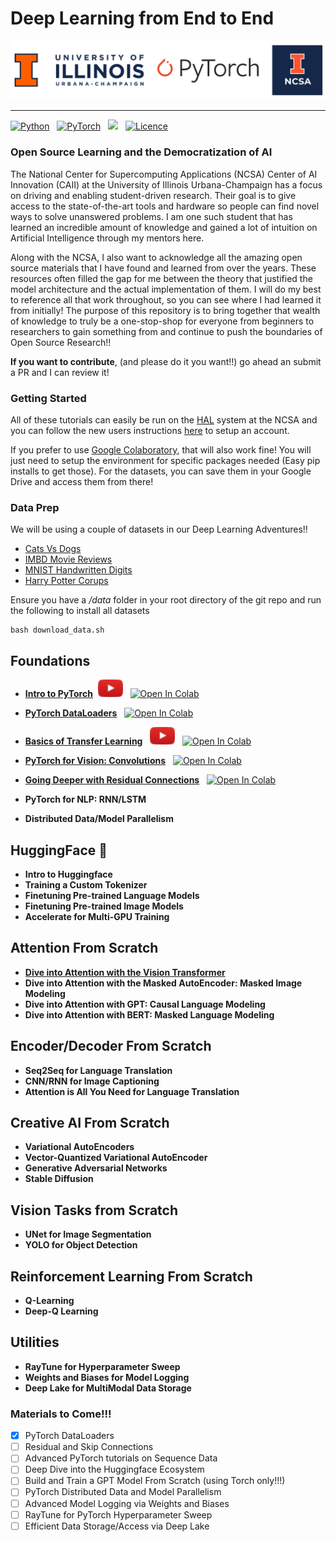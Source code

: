 # Deep Learning from End to End

![banner](src/visuals/banner.png)

---
[![Python](https://img.shields.io/badge/python-3670A0?style=for-the-badge&logo=python&logoColor=ffdd54)](https://www.python.org/) &nbsp; 
[![PyTorch](https://img.shields.io/badge/PyTorch-%23EE4C2C.svg?style=for-the-badge&logo=PyTorch&logoColor=white)](https://pytorch.org/) &nbsp; 
[![](https://img.shields.io/badge/contributors-welcome-informational?style=for-the-badge)](https://github.com/priyammaz/HAL-DL-From-Scratch/graphs/contributors) &nbsp;
[![Licence](https://img.shields.io/github/license/Ileriayo/markdown-badges?style=for-the-badge)](./LICENSE)

### Open Source Learning and the Democratization of AI

The National Center for Supercomputing Applications (NCSA) Center of AI Innovation (CAII) at the University of Illinois
Urbana-Champaign has a focus on driving and enabling student-driven research. Their goal is to give access to the state-of-the-art
tools and hardware so people can find novel ways to solve unanswered problems. I am one such student that has learned an incredible amount 
of knowledge and gained a lot of intuition on Artificial Intelligence through my mentors here. 

Along with the NCSA, I also want to acknowledge all the amazing open source materials that I have found and learned 
from over the years. These resources often filled the gap for me between the theory that justified the model architecture and the actual implementation of them.
I will do my best to reference all that work throughout, so you can see where I had learned it from initially!
The purpose of this repository is to bring together that wealth of knowledge to truly be a one-stop-shop for everyone from beginners
to researchers to gain something from and continue to push the boundaries of Open Source Research!!

**If you want to contribute**, (and please do it you want!!) go ahead an submit a PR and I can review it!
### Getting Started
All of these tutorials can easily be run on the [HAL](https://wiki.ncsa.illinois.edu/display/ISL20/HAL+cluster)
system at the NCSA and you can follow the new users instructions [here](https://wiki.ncsa.illinois.edu/display/ISL20/New+User+Guide+for+HAL+System)
to setup an account. 

If you prefer to use [Google Colaboratory](https://colab.research.google.com/), that will also work fine! You will
just need to setup the environment for specific packages needed (Easy pip installs to get those). For the datasets, you 
can save them in your Google Drive and access them from there!


### Data Prep ###
We will be using a couple of datasets in our Deep Learning Adventures!!
- [Cats Vs Dogs](https://www.microsoft.com/en-us/download/details.aspx?id=54765)
- [IMBD Movie Reviews](https://ai.stanford.edu/~amaas/data/sentiment/)
- [MNIST Handwritten Digits](https://pytorch.org/vision/stable/datasets.html)
- [Harry Potter Corups](https://github.com/formcept/whiteboard/tree/master/nbviewer/notebooks/data/harrypotter)

Ensure you have a */data* folder in your root directory of the git repo and run the following to install all datasets
```
bash download_data.sh 
```

## Foundations
- [**Intro to PyTorch**](Intro%20to%20PyTorch) &nbsp;[![button](src/visuals/play_button_small.png)](https://www.youtube.com/watch?v=QzJql9AOGt4)  &nbsp; [![Open In Colab](https://colab.research.google.com/assets/colab-badge.svg)](https://colab.research.google.com/drive/1YQanR0ME7ThsU9YwLzXhGvYGOdH2ErSa?usp=sharing)


- [**PyTorch DataLoaders**](PyTorch%20DataLoaders) &nbsp; [![Open In Colab](https://colab.research.google.com/assets/colab-badge.svg)](https://colab.research.google.com/drive/1nurV-kJmoPYlXP-qNAGGLsFXuS3lpNil?usp=sharing)


- [**Basics of Transfer Learning**](Basics%20of%20Transfer%20Learning) &nbsp; [![button](src/visuals/play_button_small.png)](https://www.youtube.com/watch?v=QzJql9AOGt4) &nbsp; [![Open In Colab](https://colab.research.google.com/assets/colab-badge.svg)](https://colab.research.google.com/drive/1KYCINwxq-y8QOMCRylsxDaP9RCUHz-bV?usp=sharing)


- [**PyTorch for Vision: Convolutions**](PyTorch%20for%20Computer%20Vision) &nbsp; [![Open In Colab](https://colab.research.google.com/assets/colab-badge.svg)](https://colab.research.google.com/drive/1BE-y1876znMeijFu4AX4qcZdt-fs8o7a?usp=sharing)


- [**Going Deeper with Residual Connections**](Going%20Deeper%20with%20Residuals) &nbsp; [![Open In Colab](https://colab.research.google.com/assets/colab-badge.svg)](https://colab.research.google.com/drive/1OPnOApHCcZFFWkw-zfhNvfyQeswQxgea?usp=sharing)


- **PyTorch for NLP: RNN/LSTM**


- **Distributed Data/Model Parallelism**

## HuggingFace 🤗
- **Intro to Huggingface**
- **Training a Custom Tokenizer**
- **Finetuning Pre-trained Language Models**
- **Finetuning Pre-trained Image Models**
- **Accelerate for Multi-GPU Training**

## Attention From Scratch
- [**Dive into Attention with the Vision Transformer**](Dive%20Into%20Attention%20with%20Vision%20Transformers)
- **Dive into Attention with the Masked AutoEncoder: Masked Image Modeling**
- **Dive into Attention with GPT: Causal Language Modeling**
- **Dive into Attention with BERT: Masked Language Modeling**

## Encoder/Decoder From Scratch
- **Seq2Seq for Language Translation**
- **CNN/RNN for Image Captioning**
- **Attention is All You Need for Language Translation**

## Creative AI From Scratch
- **Variational AutoEncoders**
- **Vector-Quantized Variational AutoEncoder**
- **Generative Adversarial Networks**
- **Stable Diffusion**

## Vision Tasks from Scratch
- **UNet for Image Segmentation**
- **YOLO for Object Detection**

## Reinforcement Learning From Scratch
- **Q-Learning**
- **Deep-Q Learning**

## Utilities
- **RayTune for Hyperparameter Sweep**
- **Weights and Biases for Model Logging**
- **Deep Lake for MultiModal Data Storage**

### Materials to Come!!!
- [x] PyTorch DataLoaders
- [ ] Residual and Skip Connections
- [ ] Advanced PyTorch tutorials on Sequence Data
- [ ] Deep Dive into the Huggingface Ecosystem
- [ ] Build and Train a GPT Model From Scratch (using Torch only!!!)
- [ ] PyTorch Distributed Data and Model Parallelism
- [ ] Advanced Model Logging via Weights and Biases
- [ ] RayTune for PyTorch Hyperparameter Sweep
- [ ] Efficient Data Storage/Access via Deep Lake
